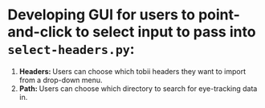# Developing GUI for users to point-and-click to select input to pass into `select-headers.py`:  
1. <b>Headers: </b>Users can choose which tobii headers they want to import from a drop-down menu.  
2. <b>Path: </b>Users can choose which directory to search for eye-tracking data in.  
